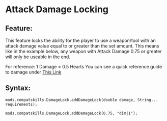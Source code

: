 # Attack Damage Locking

## Feature:
This feature locks the ability for the player to use a weapon/tool with an attack damage value equal to or greater than the set amount.
This means like in the example below, any weapon with Attack Damage 0.75 or greater will only be useable in the end.

For reference: 
1 Damage = 0.5 Hearts
You can see a quick reference guide to damage under [This Link](https://minecraft.wiki/w/Damage#Dealing_damage)

## Syntax:
```
mods.compatskills.DamageLock.addDamageLock(double damage, String... requirements);

mods.compatskills.DamageLock.addDamageLock(0.75, "dim|1");
```